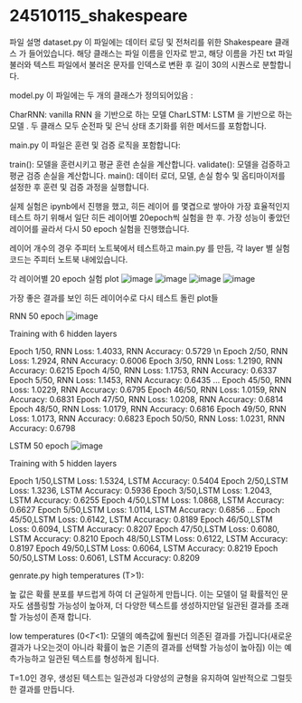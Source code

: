 # 24510115_shakespeare

파일 설명
dataset.py
이 파일에는 데이터 로딩 및 전처리를 위한 Shakespeare 클래스 가 들어있습니다.
해당 클래스는 파일 이름을 인자로 받고, 해당 이름을 가진 txt 파일  불러와 텍스트 파일에서 불러온 문자를 인덱스로 변환 후 길이 30의 시퀀스로 분할합니다.

model.py
이 파일에는 두 개의 클래스가 정의되어있음 :

CharRNN: vanilla RNN 을 기반으로 하는 모델
CharLSTM: LSTM 을 기반으로 하는 모델 .
두 클래스 모두 순전파 및 은닉 상태 초기화를 위한 메서드를 포함합니다.


main.py
이 파일은 훈련 및 검증 로직을 포함합니다:

train(): 모델을 훈련시키고 평균 훈련 손실을 계산합니다.
validate(): 모델을 검증하고 평균 검증 손실을 계산합니다.
main(): 데이터 로더, 모델, 손실 함수 및 옵티마이저를 설정한 후 훈련 및 검증 과정을 실행합니다.

실제 실험은 ipynb에서 진행을 했고, 히든 레이어 를 몇겹으로 쌓아야 가장 효율적인지 테스트 하기 위해서 일단 히든 레이어별 20epoch씩 실험을 한 후.
가장 성능이 좋았던 레이어를 골라서 다시 50 epoch 실험을 진행했습니다.

레이어 개수의 경우 주피터 노트북에서 테스트하고 main.py 를 만듬, 각 layer 별 실험 코드는  주피터 노트북 내에있습니다. 

각 레이어별 20 epoch 실험 plot
![image](https://github.com/hansanghooon/24510115_shakespeare/assets/132417290/b1706b4b-de93-4b68-b0be-a238c138c31b)
![image](https://github.com/hansanghooon/24510115_shakespeare/assets/132417290/8c1e0cfc-e019-482d-b18b-75f777b284ae)
![image](https://github.com/hansanghooon/24510115_shakespeare/assets/132417290/3149ec00-d181-488e-aa02-be5d132c912b)
![image](https://github.com/hansanghooon/24510115_shakespeare/assets/132417290/7c496d0e-e19f-41a4-b88d-fccfcc052b84)

가장 좋은 결과를 보인 히든 레이어수로 다시 테스트 돌린 plot들 

RNN 50 epoch 
![image](https://github.com/hansanghooon/24510115_shakespeare/assets/132417290/8cc31ddd-fb91-419c-b42e-644d61400069)

Training with 6 hidden layers

Epoch 1/50, RNN Loss: 1.4033, RNN Accuracy: 0.5729 \n
Epoch 2/50, RNN Loss: 1.2924, RNN Accuracy: 0.6006
Epoch 3/50, RNN Loss: 1.2190, RNN Accuracy: 0.6215
Epoch 4/50, RNN Loss: 1.1753, RNN Accuracy: 0.6337
Epoch 5/50, RNN Loss: 1.1453, RNN Accuracy: 0.6435
...
Epoch 45/50, RNN Loss: 1.0229, RNN Accuracy: 0.6795
Epoch 46/50, RNN Loss: 1.0159, RNN Accuracy: 0.6831
Epoch 47/50, RNN Loss: 1.0208, RNN Accuracy: 0.6814
Epoch 48/50, RNN Loss: 1.0179, RNN Accuracy: 0.6816
Epoch 49/50, RNN Loss: 1.0173, RNN Accuracy: 0.6823
Epoch 50/50, RNN Loss: 1.0231, RNN Accuracy: 0.6798


LSTM 50 epoch 
![image](https://github.com/hansanghooon/24510115_shakespeare/assets/132417290/e39ba979-6bb6-407d-a75c-1f5c11e2a0c2)

Training with 5 hidden layers

Epoch 1/50,LSTM Loss: 1.5324, LSTM Accuracy: 0.5404
Epoch 2/50,LSTM Loss: 1.3236, LSTM Accuracy: 0.5936
Epoch 3/50,LSTM Loss: 1.2043, LSTM Accuracy: 0.6255
Epoch 4/50,LSTM Loss: 1.0868, LSTM Accuracy: 0.6627
Epoch 5/50,LSTM Loss: 1.0114, LSTM Accuracy: 0.6856
...
Epoch 45/50,LSTM Loss: 0.6142, LSTM Accuracy: 0.8189
Epoch 46/50,LSTM Loss: 0.6094, LSTM Accuracy: 0.8207
Epoch 47/50,LSTM Loss: 0.6080, LSTM Accuracy: 0.8210
Epoch 48/50,LSTM Loss: 0.6122, LSTM Accuracy: 0.8197
Epoch 49/50,LSTM Loss: 0.6064, LSTM Accuracy: 0.8219
Epoch 50/50,LSTM Loss: 0.6061, LSTM Accuracy: 0.8209

genrate.py
high temperatures (T>1):

높 값은 확률 분포를 부드럽게 하여 더 균일하게 만듭니다. 이는 모델이 덜 확률적인 문자도 샘플링할 가능성이 높아져, 더 다양한 텍스트를 생성하지만덜 일관된 결과를 초래할 가능성이 존재 합니다.


low temperatures (0<𝑇<1):
모델의 예측값에 훨씬더 의존된 결과를 가집니다(새로운 결과가 나오는것이 아니라 확률이 높은 기존의 결과를 선택할 가능성이 높아짐) 이는 예측가능하고 일관된 텍스트를 형성하게 됩니다.



T=1.0인 경우, 생성된 텍스트는 일관성과 다양성의 균형을 유지하여 일반적으로 그럴듯한 결과를 만듭니다.
